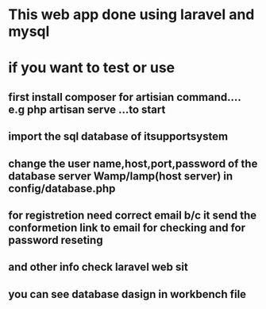 # This web app done using laravel and mysql
# if you want to test or use 
## first install composer for artisian command.... e.g php artisan serve ...to start
## import the sql database of itsupportsystem
## change the user name,host,port,password of the database server Wamp/lamp(host server) in config/database.php
##
## for registretion need correct email b/c it send the conformetion link to email for checking and for password reseting
## and other info check laravel web sit
## you can see database dasign in workbench file
